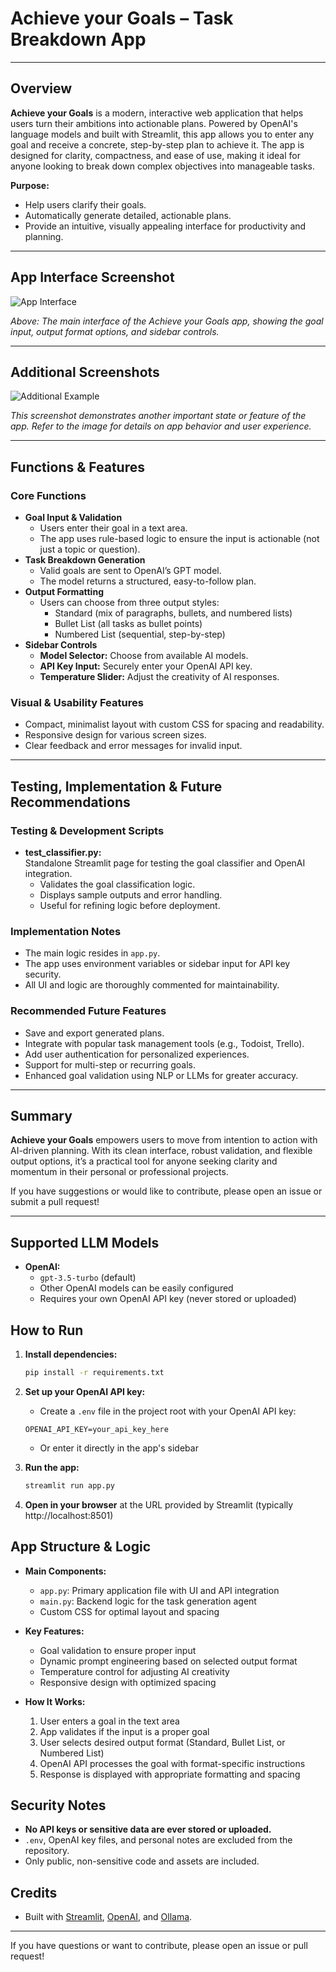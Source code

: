 # Achieve your Goals – Task Breakdown App

---

## Overview

**Achieve your Goals** is a modern, interactive web application that helps users turn their ambitions into actionable plans. Powered by OpenAI's language models and built with Streamlit, this app allows you to enter any goal and receive a concrete, step-by-step plan to achieve it. The app is designed for clarity, compactness, and ease of use, making it ideal for anyone looking to break down complex objectives into manageable tasks.

**Purpose:**  
- Help users clarify their goals.  
- Automatically generate detailed, actionable plans.  
- Provide an intuitive, visually appealing interface for productivity and planning.

---

## App Interface Screenshot

![App Interface](Graphics/Image1.png)

*Above: The main interface of the Achieve your Goals app, showing the goal input, output format options, and sidebar controls.*

---

## Additional Screenshots

![Additional Example](Graphics/Image%202.jpg)

*This screenshot demonstrates another important state or feature of the app. Refer to the image for details on app behavior and user experience.*

---

## Functions & Features

### Core Functions

- **Goal Input & Validation**
  - Users enter their goal in a text area.
  - The app uses rule-based logic to ensure the input is actionable (not just a topic or question).
- **Task Breakdown Generation**
  - Valid goals are sent to OpenAI’s GPT model.
  - The model returns a structured, easy-to-follow plan.
- **Output Formatting**
  - Users can choose from three output styles:
    - Standard (mix of paragraphs, bullets, and numbered lists)
    - Bullet List (all tasks as bullet points)
    - Numbered List (sequential, step-by-step)
- **Sidebar Controls**
  - **Model Selector:** Choose from available AI models.
  - **API Key Input:** Securely enter your OpenAI API key.
  - **Temperature Slider:** Adjust the creativity of AI responses.

### Visual & Usability Features

- Compact, minimalist layout with custom CSS for spacing and readability.
- Responsive design for various screen sizes.
- Clear feedback and error messages for invalid input.

---

## Testing, Implementation & Future Recommendations

### Testing & Development Scripts

- **test_classifier.py:**  
  Standalone Streamlit page for testing the goal classifier and OpenAI integration.  
  - Validates the goal classification logic.
  - Displays sample outputs and error handling.
  - Useful for refining logic before deployment.

### Implementation Notes

- The main logic resides in `app.py`.
- The app uses environment variables or sidebar input for API key security.
- All UI and logic are thoroughly commented for maintainability.

### Recommended Future Features

- Save and export generated plans.
- Integrate with popular task management tools (e.g., Todoist, Trello).
- Add user authentication for personalized experiences.
- Support for multi-step or recurring goals.
- Enhanced goal validation using NLP or LLMs for greater accuracy.

---

## Summary

**Achieve your Goals** empowers users to move from intention to action with AI-driven planning. With its clean interface, robust validation, and flexible output options, it’s a practical tool for anyone seeking clarity and momentum in their personal or professional projects.

If you have suggestions or would like to contribute, please open an issue or submit a pull request!

---

## Supported LLM Models

- **OpenAI:**
  - `gpt-3.5-turbo` (default)
  - Other OpenAI models can be easily configured
  - Requires your own OpenAI API key (never stored or uploaded)

## How to Run
1. **Install dependencies:**
    ```bash
    pip install -r requirements.txt
    ```
2. **Set up your OpenAI API key:**
    - Create a `.env` file in the project root with your OpenAI API key:
    ```
    OPENAI_API_KEY=your_api_key_here
    ```
    - Or enter it directly in the app's sidebar

3. **Run the app:**
    ```bash
    streamlit run app.py
    ```
4. **Open in your browser** at the URL provided by Streamlit (typically http://localhost:8501)

## App Structure & Logic
- **Main Components:**
  - `app.py`: Primary application file with UI and API integration
  - `main.py`: Backend logic for the task generation agent
  - Custom CSS for optimal layout and spacing

- **Key Features:**
  - Goal validation to ensure proper input
  - Dynamic prompt engineering based on selected output format
  - Temperature control for adjusting AI creativity
  - Responsive design with optimized spacing

- **How It Works:**
  1. User enters a goal in the text area
  2. App validates if the input is a proper goal
  3. User selects desired output format (Standard, Bullet List, or Numbered List)
  4. OpenAI API processes the goal with format-specific instructions
  5. Response is displayed with appropriate formatting and spacing

## Security Notes
- **No API keys or sensitive data are ever stored or uploaded.**
- `.env`, OpenAI key files, and personal notes are excluded from the repository.
- Only public, non-sensitive code and assets are included.

## Credits
- Built with [Streamlit](https://streamlit.io/), [OpenAI](https://openai.com/), and [Ollama](https://ollama.ai/).

---
If you have questions or want to contribute, please open an issue or pull request!
